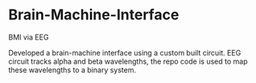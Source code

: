 # Brain-Machine-Interface
BMI via EEG


Developed a brain-machine interface using a custom built circuit.
EEG circuit tracks alpha and beta wavelengths, the repo code 
is used to map these wavelengths to a binary system.
